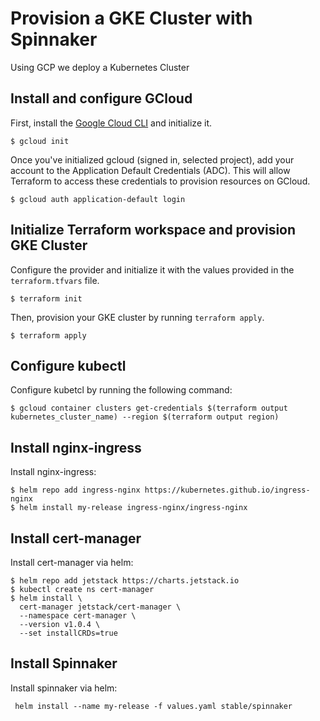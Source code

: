# Provision a GKE Cluster with Spinnaker
Using GCP we deploy a Kubernetes Cluster


## Install and configure GCloud

First, install the [Google Cloud CLI](https://cloud.google.com/sdk/docs/quickstarts) 
and initialize it.

```shell
$ gcloud init
```

Once you've initialized gcloud (signed in, selected project), add your account 
to the Application Default Credentials (ADC). This will allow Terraform to access
these credentials to provision resources on GCloud.

```shell
$ gcloud auth application-default login
```

## Initialize Terraform workspace and provision GKE Cluster

Configure the provider and initialize it with the values provided in the `terraform.tfvars` file.

```shell
$ terraform init
```

Then, provision your GKE cluster by running `terraform apply`.

```shell
$ terraform apply
```

## Configure kubectl

Configure kubetcl by running the following command:

```shell
$ gcloud container clusters get-credentials $(terraform output kubernetes_cluster_name) --region $(terraform output region)
```
## Install nginx-ingress

Install nginx-ingress:
```shell
$ helm repo add ingress-nginx https://kubernetes.github.io/ingress-nginx
$ helm install my-release ingress-nginx/ingress-nginx
```

## Install  cert-manager
Install cert-manager via helm:
```shell
$ helm repo add jetstack https://charts.jetstack.io
$ kubectl create ns cert-manager
$ helm install \
  cert-manager jetstack/cert-manager \
  --namespace cert-manager \
  --version v1.0.4 \
  --set installCRDs=true
  ```

  ## Install Spinnaker
  Install spinnaker via helm:

```shell
 helm install --name my-release -f values.yaml stable/spinnaker
 ```
